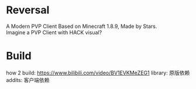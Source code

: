 # Reversal
A Modern PVP Client Based on Minecraft 1.8.9, Made by Stars.  
Imagine a PVP Client with HACK visual?
# Build
how 2 build: https://www.bilibili.com/video/BV1EVKMeZEG1
library: 原版依赖  
addits: 客户端依赖
